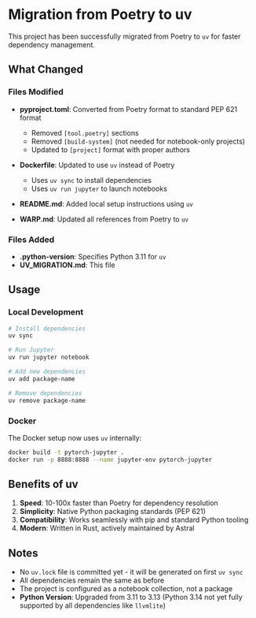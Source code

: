 # Migration from Poetry to uv

This project has been successfully migrated from Poetry to `uv` for faster dependency management.

## What Changed

### Files Modified
- **pyproject.toml**: Converted from Poetry format to standard PEP 621 format
  - Removed `[tool.poetry]` sections
  - Removed `[build-system]` (not needed for notebook-only projects)
  - Updated to `[project]` format with proper authors
  
- **Dockerfile**: Updated to use `uv` instead of Poetry
  - Uses `uv sync` to install dependencies
  - Uses `uv run jupyter` to launch notebooks
  
- **README.md**: Added local setup instructions using `uv`

- **WARP.md**: Updated all references from Poetry to `uv`

### Files Added
- **.python-version**: Specifies Python 3.11 for `uv`
- **UV_MIGRATION.md**: This file

## Usage

### Local Development
```bash
# Install dependencies
uv sync

# Run Jupyter
uv run jupyter notebook

# Add new dependencies
uv add package-name

# Remove dependencies
uv remove package-name
```

### Docker
The Docker setup now uses `uv` internally:
```bash
docker build -t pytorch-jupyter .
docker run -p 8888:8888 --name jupyter-env pytorch-jupyter
```

## Benefits of uv

1. **Speed**: 10-100x faster than Poetry for dependency resolution
2. **Simplicity**: Native Python packaging standards (PEP 621)
3. **Compatibility**: Works seamlessly with pip and standard Python tooling
4. **Modern**: Written in Rust, actively maintained by Astral

## Notes

- No `uv.lock` file is committed yet - it will be generated on first `uv sync`
- All dependencies remain the same as before
- The project is configured as a notebook collection, not a package
- **Python Version**: Upgraded from 3.11 to 3.13 (Python 3.14 not yet fully supported by all dependencies like `llvmlite`)
